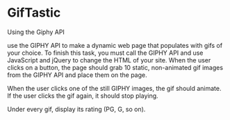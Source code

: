 # GifTastic
Using the Giphy API

use the GIPHY API to make a dynamic web page that populates with gifs of your choice. To finish this task, you must call the GIPHY API and use JavaScript and jQuery to change the HTML of your site.
When the user clicks on a button, the page should grab 10 static, non-animated gif images from the GIPHY API and place them on the page.

When the user clicks one of the still GIPHY images, the gif should animate. If the user clicks the gif again, it should stop playing.

Under every gif, display its rating (PG, G, so on).
